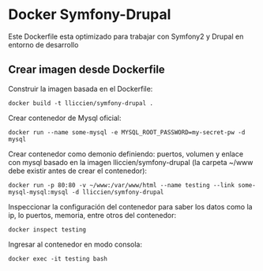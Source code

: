 Docker Symfony-Drupal
=====================

Este Dockerfile esta optimizado para trabajar con Symfony2 y Drupal en entorno de desarrollo 

Crear imagen desde Dockerfile
-----------------------------
Construir la imagen basada en el Dockerfile:

    docker build -t lliccien/symfony-drupal .

Crear contenedor de Mysql oficial:

    docker run --name some-mysql -e MYSQL_ROOT_PASSWORD=my-secret-pw -d mysql

Crear contenedor como demonio definiendo: puertos, volumen y enlace con mysql basado en la imagen lliccien/symfony-drupal (la carpeta ~/www debe existir antes de crear el contenedor):

    docker run -p 80:80 -v ~/www:/var/www/html --name testing --link some-mysql-mysql:mysql -d lliccien/symfony-drupal

Inspeccionar la configuración del contenedor para saber los datos como la ip, lo puertos, memoria, entre otros del contenedor:

    docker inspect testing

Ingresar al contenedor en modo consola:

    docker exec -it testing bash

